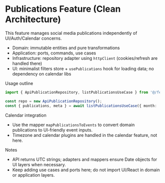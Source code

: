 # Publications Feature (Clean Architecture)

This feature manages social media publications independently of UI/Auth/Calendar concerns.

- Domain: immutable entities and pure transformations
- Application: ports, commands, use cases
- Infrastructure: repository adapter using `httpClient` (cookies/refresh are handled there)
- UI: minimalist filters store + `usePublications` hook for loading data; no dependency on calendar libs

Usage outline
```ts
import { ApiPublicationRepository, listPublicationsUseCase } from '@/features/publications';

const repo = new ApiPublicationRepository();
const { publications, meta } = await listPublicationsUseCase({ month: '2025-09' }, { repo });
```

Calendar integration
- Use the mapper `mapPublicationsToEvents` to convert domain publications to UI-friendly event inputs.
- Timezone and calendar plugins are handled in the calendar feature, not here.

Notes
- API returns UTC strings; adapters and mappers ensure Date objects for UI layers when necessary.
- Keep adding use cases and ports here; do not import UI/React in domain or application layers.
